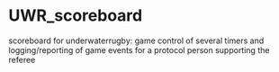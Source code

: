 # UWR_scoreboard
scoreboard for underwaterrugby: game control of several timers and logging/reporting of game events for a protocol person supporting the referee

